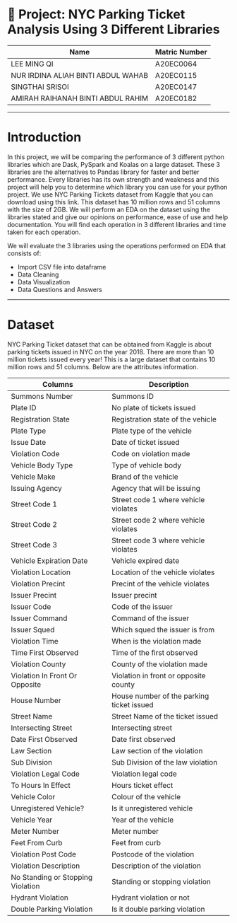 # 🚀 Project: NYC Parking Ticket Analysis Using 3 Different Libraries


| Name | Matric Number |
| ----- | ----- |
| LEE MING QI | A20EC0064|
| NUR IRDINA ALIAH BINTI ABDUL WAHAB |A20EC0115 |
| SINGTHAI SRISOI| A20EC0147|
| AMIRAH RAIHANAH BINTI ABDUL RAHIM |A20EC0182 |

---
# **Introduction**
In this project, we will be comparing the performance of 3 different python libraries which are Dask, PySpark and Koalas on a large dataset.
These 3 libraries are the alternatives to Pandas library for faster and better performance. Every libraries has its own strength and weakness and this project will help you to determine which library you can use for your python project. We use NYC Parking Tickets dataset from Kaggle that you can download using this link. This dataset has 10 million rows and 51 columns with the size of 2GB. We will perform an EDA on the dataset using the libraries stated and give our opinions on performance, ease of use and help documentation. You will find each operation in 3 different libraries and time taken for each operation.

We will evaluate the 3 libraries using the operations performed on EDA that consists of:
* Import CSV file into dataframe
* Data Cleaning
* Data Visualization
* Data Questions and Answers 

---

# **Dataset**
NYC Parking Ticket dataset that can be obtained from Kaggle is about parking tickets issued in NYC on the year 2018. There are more than 10 million tickets issued every year! This is a large dataset that contains 10 million rows and 51 columns. Below are the attributes information.

| Columns | Description |
| ----- | ----- |
| Summons Number| Summons ID|
| Plate ID |No plate of tickets issued |
| Registration State| Registration state of the vehicle|
| Plate Type | Plate type of the vehicle |
| Issue Date | Date of ticket issued |
| Violation Code | Code on violation made |
| Vehicle Body Type | Type of vehicle body |
| Vehicle Make | Brand of the vehicle |
| Issuing Agency | Agency that will be issuing |
| Street Code 1 | Street code 1 where vehicle violates |
| Street Code 2 | Street code 2 where vehicle violates |
| Street Code 3 | Street code 3 where vehicle violates |
| Vehicle Expiration Date | Vehicle expired date |
| Violation Location | Location of the vehicle violates |
| Violation Precint | Precint of the vehicle violates |
| Issuer Precint | Issuer precint |
| Issuer Code | Code of the issuer |
| Issuer Command | Command of the issuer |
| Issuer Squed  | Which squed the issuer is from |
| Violation Time | When is the violation made |
| Time First Observed | Time of the first observed |
| Violation County | County of the violation made |
| Violation In Front Or Opposite | Violation in front or opposite county |
| House Number | House number of the parking ticket issued |
| Street Name | Street Name of the ticket issued |
| Intersecting Street | Intersecting street |
| Date First Observed | Date first observed |
| Law Section | Law section of the violation |
| Sub Division | Sub Division of the law violation |
| Violation Legal Code | Violation legal code |
| To Hours In Effect | Hours ticket effect |
| Vehicle Color | Colour of the vehicle |
| Unregistered Vehicle? | Is it unregistered vehicle |
| Vehicle Year | Year of the vehicle |
| Meter Number | Meter number |
| Feet From Curb | Feet from curb |
| Violation Post Code | Postcode of the violation |
| Violation Description | Description of the violation |
| No Standing or Stopping Violation | Standing or stopping violation |
| Hydrant Violation | Hydrant violation or not |
| Double Parking Violation | Is it double parking violation |

